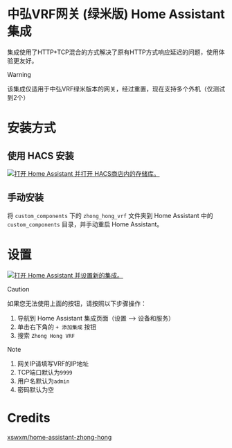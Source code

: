 # 中弘VRF网关 (绿米版) Home Assistant集成

集成使用了HTTP+TCP混合的方式解决了原有HTTP方式响应延迟的问题，使用体验更友好。

> [!WARNING]
> 
> 该集成仅适用于中弘VRF绿米版本的网关，经过重置，现在支持多个外机（仅测试到2个）

# 安装方式

## 使用 HACS 安装

[![打开 Home Assistant 并打开 HACS商店内的存储库。](https://my.home-assistant.io/badges/hacs_repository.svg)](https://my.home-assistant.io/redirect/hacs_repository/?owner=Johnnybyzhang&repository=Zhong_Hong_VRF&category=integration)

## 手动安装

将 `custom_components` 下的 `zhong_hong_vrf` 文件夹到 Home Assistant 中的`custom_components` 目录，并手动重启 Home Assistant。

# 设置

[![打开 Home Assistant 并设置新的集成。](https://my.home-assistant.io/badges/config_flow_start.svg)](https://my.home-assistant.io/redirect/config_flow_start/?domain=zhong_hong_vrf)

> [!CAUTION]
> 
> 如果您无法使用上面的按钮，请按照以下步骤操作：
> 
> 1. 导航到 Home Assistant 集成页面（设置 --> 设备和服务）
> 2. 单击右下角的 `+ 添加集成` 按钮
> 3. 搜索 `Zhong Hong VRF`

> [!NOTE]
> 
> 1. 网关IP请填写VRF的IP地址
> 2. TCP端口默认为`9999`
> 3. 用户名默认为`admin`
> 4. 密码默认为空

# Credits
[xswxm/home-assistant-zhong-hong](https://github.com/xswxm/home-assistant-zhong-hong)
